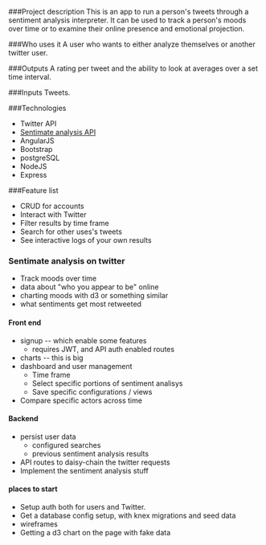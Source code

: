 ###Project description
This is an app to run a person's tweets through a sentiment analysis interpreter. It can be used to track a person's moods over time or to examine their online presence and emotional projection.

###Who uses it
A user who wants to either analyze themselves or another twitter user.

###Outputs
A rating per tweet and the ability to look at averages over a set time interval.

###Inputs
Tweets.

###Technologies
- Twitter API
- [Sentimate analysis API](http://help.sentiment140.com/api)
- AngularJS
- Bootstrap
- postgreSQL
- NodeJS
- Express

###Feature list
- CRUD for accounts
- Interact with Twitter
- Filter results by time frame
- Search for other uses's tweets
- See interactive logs of your own results

### Sentimate analysis on twitter

* Track moods over time
* data about "who you appear to be" online
* charting moods with d3 or something similar
* what sentiments get most retweeted


#### Front end

* signup -- which enable some features
    * requires JWT, and API auth enabled routes
* charts -- this is big
* dashboard and user management
    * Time frame
    * Select specific portions of sentiment analisys
    * Save specific configurations / views
* Compare specific actors across time

#### Backend

* persist user data
    * configured searches
    * previous sentiment analysis results
* API routes to daisy-chain the twitter requests
* Implement the sentiment analysis stuff


#### places to start

* Setup auth both for users and Twitter.
* Get a database config setup, with knex migrations and seed data
* wireframes
* Getting a d3 chart on the page with fake data
